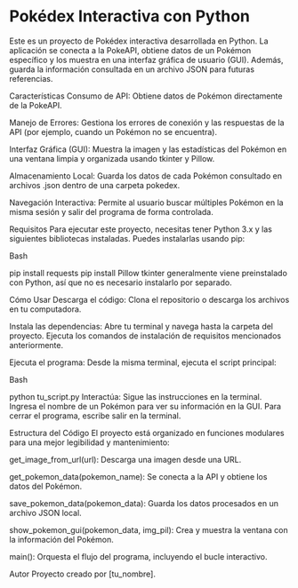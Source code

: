 # Pokédex Interactiva con Python

Este es un proyecto de Pokédex interactiva desarrollada en Python. La aplicación se conecta a la PokeAPI, obtiene datos de un Pokémon específico y los muestra en una interfaz gráfica de usuario (GUI). Además, guarda la información consultada en un archivo JSON para futuras referencias.

Características
Consumo de API: Obtiene datos de Pokémon directamente de la PokeAPI.

Manejo de Errores: Gestiona los errores de conexión y las respuestas de la API (por ejemplo, cuando un Pokémon no se encuentra).

Interfaz Gráfica (GUI): Muestra la imagen y las estadísticas del Pokémon en una ventana limpia y organizada usando tkinter y Pillow.

Almacenamiento Local: Guarda los datos de cada Pokémon consultado en archivos .json dentro de una carpeta pokedex.

Navegación Interactiva: Permite al usuario buscar múltiples Pokémon en la misma sesión y salir del programa de forma controlada.

Requisitos
Para ejecutar este proyecto, necesitas tener Python 3.x y las siguientes bibliotecas instaladas. Puedes instalarlas usando pip:

Bash

pip install requests
pip install Pillow
tkinter generalmente viene preinstalado con Python, así que no es necesario instalarlo por separado.

Cómo Usar
Descarga el código: Clona el repositorio o descarga los archivos en tu computadora.

Instala las dependencias: Abre tu terminal y navega hasta la carpeta del proyecto. Ejecuta los comandos de instalación de requisitos mencionados anteriormente.

Ejecuta el programa: Desde la misma terminal, ejecuta el script principal:

Bash

python tu_script.py
Interactúa: Sigue las instrucciones en la terminal. Ingresa el nombre de un Pokémon para ver su información en la GUI. Para cerrar el programa, escribe salir en la terminal.

Estructura del Código
El proyecto está organizado en funciones modulares para una mejor legibilidad y mantenimiento:

get_image_from_url(url): Descarga una imagen desde una URL.

get_pokemon_data(pokemon_name): Se conecta a la API y obtiene los datos del Pokémon.

save_pokemon_data(pokemon_data): Guarda los datos procesados en un archivo JSON local.

show_pokemon_gui(pokemon_data, img_pil): Crea y muestra la ventana con la información del Pokémon.

main(): Orquesta el flujo del programa, incluyendo el bucle interactivo.

Autor
Proyecto creado por [tu_nombre].

